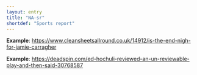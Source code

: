 ```yaml
---
layout: entry
title: "NA-sr"
shortdef: "Sports report"
---
```


**Example**: <https://www.cleansheetsallround.co.uk/14912/is-the-end-nigh-for-jamie-carragher>

**Example**: <https://deadspin.com/ed-hochuli-reviewed-an-un-reviewable-play-and-then-said-30768587>

<!-- details -->

<!-- START GENERATED SCREENSHOT GALLERY -->
<!-- END GENERATED SCREENSHOT GALLERY -->
